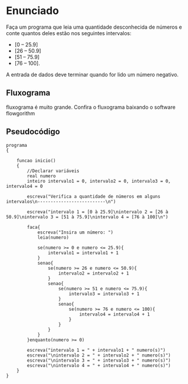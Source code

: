 # Enunciado
Faça um programa que leia uma quantidade desconhecida de números e conte quantos deles estão nos seguintes intervalos: 
* [0 – 25.9] 
* [26 – 50.9]  
* [51 – 75.9]  
* [76 – 100]. 

A entrada de dados deve terminar quando for lido um número negativo.

## Fluxograma
fluxograma é muito grande. Confira o fluxograma baixando o software flowgorithm

## Pseudocódigo
```
programa
{
	
	funcao inicio()
	{
		//Declarar variáveis
		real numero
		inteiro intervalo1 = 0, intervalo2 = 0, intervalo3 = 0, intervalo4 = 0
		
		escreva("Verifica a quantidade de números em alguns intervalos\n--------------------------\n")
		
		escreva("intervalo 1 = [0 à 25.9]\nintervalo 2 = [26 à 50.9]\nintervalo 3 = [51 à 75.9]\nintervalo 4 = [76 à 100]\n")

		faca{
			escreva("Insira um número: ")
			leia(numero)

			se(numero >= 0 e numero <= 25.9){
				intervalo1 = intervalo1 + 1
			}
			senao{
				se(numero >= 26 e numero <= 50.9){
					intervalo2 = intervalo2 + 1
				}
				senao{
					se(numero >= 51 e numero <= 75.9){
						intervalo3 = intervalo3 + 1
					}
					senao{
						se(numero >= 76 e numero <= 100){
							intervalo4 = intervalo4 + 1
						}
					}
				}
			}
		}enquanto(numero >= 0)

		escreva("intervalo 1 = " + intervalo1 + " numero(s)")
		escreva("\nintervalo 2 = " + intervalo2 + " numero(s)")
		escreva("\nintervalo 3 = " + intervalo3 + " numero(s)")
		escreva("\nintervalo 4 = " + intervalo4 + " numero(s)")
	}
}
```
